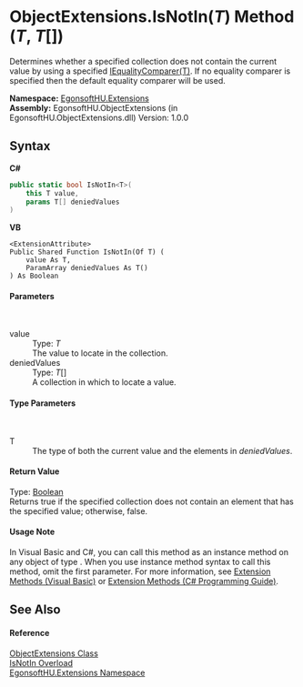 # ObjectExtensions.IsNotIn(*T*) Method (*T*, *T*[])
 

Determines whether a specified collection does not contain the current value by using a specified <a href="http://msdn2.microsoft.com/en-us/library/ms132151" target="_blank">IEqualityComparer(T)</a>. If no equality comparer is specified then the default equality comparer will be used.

**Namespace:**&nbsp;<a href="4964ee26-fcfd-8bcf-015a-9894fbfc7ff9.md">EgonsoftHU.Extensions</a><br />**Assembly:**&nbsp;EgonsoftHU.ObjectExtensions (in EgonsoftHU.ObjectExtensions.dll) Version: 1.0.0

## Syntax

**C#**<br />
``` C#
public static bool IsNotIn<T>(
	this T value,
	params T[] deniedValues
)

```

**VB**<br />
``` VB
<ExtensionAttribute>
Public Shared Function IsNotIn(Of T) ( 
	value As T,
	ParamArray deniedValues As T()
) As Boolean
```


#### Parameters
&nbsp;<dl><dt>value</dt><dd>Type: *T*<br />The value to locate in the collection.</dd><dt>deniedValues</dt><dd>Type: *T*[]<br />A collection in which to locate a value.</dd></dl>

#### Type Parameters
&nbsp;<dl><dt>T</dt><dd>The type of both the current value and the elements in *deniedValues*.</dd></dl>

#### Return Value
Type: <a href="http://msdn2.microsoft.com/en-us/library/a28wyd50" target="_blank">Boolean</a><br />Returns true if the specified collection does not contain an element that has the specified value; otherwise, false.

#### Usage Note
In Visual Basic and C#, you can call this method as an instance method on any object of type . When you use instance method syntax to call this method, omit the first parameter. For more information, see <a href="http://msdn.microsoft.com/en-us/library/bb384936.aspx">Extension Methods (Visual Basic)</a> or <a href="http://msdn.microsoft.com/en-us/library/bb383977.aspx">Extension Methods (C# Programming Guide)</a>.

## See Also


#### Reference
<a href="0ae3de50-bf50-0f13-79f9-e1b2fe936219.md">ObjectExtensions Class</a><br /><a href="ff94d8d5-594a-6f4c-e820-2cf47ccda210.md">IsNotIn Overload</a><br /><a href="4964ee26-fcfd-8bcf-015a-9894fbfc7ff9.md">EgonsoftHU.Extensions Namespace</a><br />